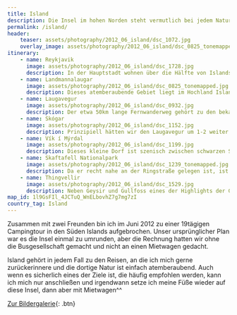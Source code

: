 ```yaml
---
title: Island
description: Die Insel im hohen Norden steht vermutlich bei jedem Naturliebhaber und Fotografen hoch im Kurs und sie enttäuscht definitiv nicht. Hier findest du meine Reiseroute, tipps und Erfahrungsberichte aus Island.
permalink: /island/
header:
    teaser: assets/photography/2012_06_island/dsc_1072.jpg
    overlay_image: assets/photography/2012_06_island/dsc_0825_tonemapped.jpg
itinerary:
    - name: Reykjavik
      image: assets/photography/2012_06_island/dsc_1728.jpg
      description: In der Hauptstadt wohnen über die Hälfte von Islands Einwohnern, es ist also vergleichsweise viel los. Architektonisch gibt es hier etliches zu entdecken. Neben typisch Skandinavischen Holzhäusern gibt es auch viele moderne Bauwerke wie die Hallgrímskirkja, das Konzerthaus Harpa oder das Perlanmuseum. Zudem ist Reykjavik natürlich auch in den meisten Fällen Ausgangs- und Endpunkt jeder Islandreise, auch wenn es ca. 50km vom internationalen Flughafen entfernt ist.
    - name: Landmannalaugar
      image: assets/photography/2012_06_island/dsc_0825_tonemapped.jpg
      description: Dieses atemberaubende Gebiet liegt im Hochland Islands und bietet eine Vielzahl von Wanderrouten rund um Lavafelder, heiße Quellen und außerirdisch anmutendem Gelände. Selbst wenn man nicht viel wandern möchte, kann ich diesen Flecken Natur sehr empfehlen.
    - name: Laugavegur
      image: assets/photography/2012_06_island/dsc_0932.jpg
      description: Der etwa 50km lange Fernwanderweg gehört zu den bekanntesten in Island und das zu Recht. Bei 23h Sonnenschein im Sommer und der Möglichkeit diesen in beide Richtungen zu laufen, sind wir auf wenig Menschen gestoßen, so dass es trotzdem das Gefühl hatte mitten in unberührter Natur zu sein.
    - name: Skógar
      image: assets/photography/2012_06_island/dsc_1152.jpg
      description: Prinzipiell hätten wir den Laugavegur um 1-2 weiter Etappen bis in dieses kleine Dorf verlängern können, hatten uns aber für die “normale” Variante entschlossen. Wäre aber bestimmt auch schön gewesen ;) Highlight der Siedlung ist aus meiner Sicht der Skógafoss und das Zelt direkt daneben aufzuschlagen war faszinierend.
    - name: Vík í Mýrdal
      image: assets/photography/2012_06_island/dsc_1199.jpg
      description: Dieses kleine Dorf ist szenisch zwischen schwarzen Stränden und “etwas” Gebirge gelegen. Die Gegend ist definitiv ein Besuch wert. Zur Gesteinsformation vor der Küste, kann man eine Bootstour unternehmen um die dort nistenden Papageientaucher zu sehen. Zudem ist die Formation, der Reynisdrangar, einer Legende zufolge eine Trollhand ;)
    - name: Skaftafell Nationalpark
      image: assets/photography/2012_06_island/dsc_1239_tonemapped.jpg
      description: Da er recht nahe an der Ringstraße gelegen ist, ist er sehr einfach zu erreichen und bietet einen guten Ausgangspunkt für Gletscherwanderungen oder dem Svartifoss Wasserfall, den ich mir deutlich größer vorgestellt hatte ;) 
    - name: Thingvellir
      image: assets/photography/2012_06_island/dsc_1529.jpg
      description: Neben Geysir und Gullfoss eines der Highlights der Goldenen Circle Tour, die vermutlich jeder Island-Tourist unternimmt. Wir haben in Thingvellir unsere Zelte aufgeschlagen um dort noch etwas mehr Zeit zu verbringen. Abgesehen von den vielen Mücken, eine traumhafte Landschaft mit beeindruckender Historie und zusätzlich treffen sich hier die eurasische und amerikanische Erdplatten.
map_id: 1l9GsFIl_4JCTuQ_WnELbovhZ7g7mg7zI
country_tag: Island
---
```


Zusammen mit zwei Freunden bin ich im Juni 2012 zu einer 19tägigen Campingtour in den Süden Islands aufgebrochen.
Unser ursprünglicher Plan war es die Insel einmal zu umrunden, aber die Rechnung hatten wir ohne die Busgesellschaft gemacht und nicht an einen Mietwagen gedacht.

Island gehört in jedem Fall zu den Reisen, an die ich mich gerne zurückerinnere und die dortige Natur ist einfach atemberaubend.
Auch wenn es sicherlich eines der Ziele ist, die häufig empfohlen werden, kann ich mich nur anschließen und irgendwann setze ich meine Füße wieder auf diese Insel,
dann aber mit Mietwagen^^

[Zur Bildergalerie](/photography/island-2012/){: .btn}
